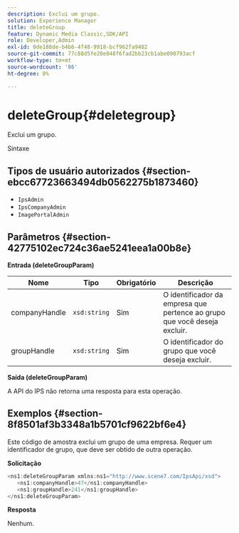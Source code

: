 ```yaml
---
description: Exclui um grupo.
solution: Experience Manager
title: deleteGroup
feature: Dynamic Media Classic,SDK/API
role: Developer,Admin
exl-id: 0de188de-b4b6-4f48-9918-bcf962fa9482
source-git-commit: 77c88d5fe20e048f6fad2bb23cb1abe090793acf
workflow-type: tm+mt
source-wordcount: '86'
ht-degree: 0%

---
```


# deleteGroup{#deletegroup}

Exclui um grupo.

Sintaxe

## Tipos de usuário autorizados {#section-ebcc67723663494db0562275b1873460}

* `IpsAdmin`
* `IpsCompanyAdmin`
* `ImagePortalAdmin`

## Parâmetros {#section-42775102ec724c36ae5241eea1a00b8e}

**Entrada (deleteGroupParam)**

| Nome | Tipo | Obrigatório | Descrição |
|---|---|---|---|
| companyHandle | `xsd:string` | Sim | O identificador da empresa que pertence ao grupo que você deseja excluir. |
| groupHandle | `xsd:string` | Sim | O identificador do grupo que você deseja excluir. |

**Saída (deleteGroupParam)**

A API do IPS não retorna uma resposta para esta operação.

## Exemplos {#section-8f8501af3b3348a1b5701cf9622bf6e4}

Este código de amostra exclui um grupo de uma empresa. Requer um identificador de grupo, que deve ser obtido de outra operação.

**Solicitação**

```java
<ns1:deleteGroupParam xmlns:ns1="http://www.scene7.com/IpsApi/xsd">
   <ns1:companyHandle>47</ns1:companyHandle>
   <ns1:groupHandle>241</ns1:groupHandle>
</ns1:deleteGroupParam>
```

**Resposta**

Nenhum.
